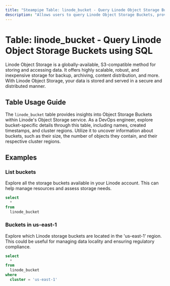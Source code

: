 ```yaml
---
title: "Steampipe Table: linode_bucket - Query Linode Object Storage Buckets using SQL"
description: "Allows users to query Linode Object Storage Buckets, providing insights into the metadata and configuration settings of each bucket."
---
```


# Table: linode_bucket - Query Linode Object Storage Buckets using SQL

Linode Object Storage is a globally-available, S3-compatible method for storing and accessing data. It offers highly scalable, robust, and inexpensive storage for backup, archiving, content distribution, and more. With Linode Object Storage, your data is stored and served in a secure and distributed manner.

## Table Usage Guide

The `linode_bucket` table provides insights into Object Storage Buckets within Linode's Object Storage service. As a DevOps engineer, explore bucket-specific details through this table, including names, created timestamps, and cluster regions. Utilize it to uncover information about buckets, such as their size, the number of objects they contain, and their respective cluster regions.

## Examples

### List buckets
Explore all the storage buckets available in your Linode account. This can help manage resources and assess storage needs.

```sql
select
  *
from
  linode_bucket
```

### Buckets in us-east-1
Explore which Linode storage buckets are located in the 'us-east-1' region. This could be useful for managing data locality and ensuring regulatory compliance.

```sql
select
  *
from
  linode_bucket
where
  cluster = 'us-east-1'
```